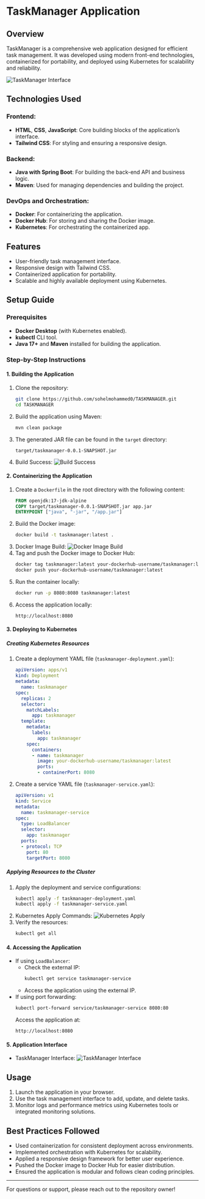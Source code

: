 # TaskManager Application

## Overview
TaskManager is a comprehensive web application designed for efficient task management. It was developed using modern front-end technologies, containerized for portability, and deployed using Kubernetes for scalability and reliability.

![TaskManager Interface](./images/localhost.png)

## Technologies Used

### Frontend:
- **HTML**, **CSS**, **JavaScript**: Core building blocks of the application’s interface.
- **Tailwind CSS**: For styling and ensuring a responsive design.

### Backend:
- **Java with Spring Boot**: For building the back-end API and business logic.
- **Maven**: Used for managing dependencies and building the project.

### DevOps and Orchestration:
- **Docker**: For containerizing the application.
- **Docker Hub**: For storing and sharing the Docker image.
- **Kubernetes**: For orchestrating the containerized app.

## Features
- User-friendly task management interface.
- Responsive design with Tailwind CSS.
- Containerized application for portability.
- Scalable and highly available deployment using Kubernetes.

## Setup Guide

### Prerequisites
- **Docker Desktop** (with Kubernetes enabled).
- **kubectl** CLI tool.
- **Java 17+** and **Maven** installed for building the application.

### Step-by-Step Instructions

#### 1. Building the Application
1. Clone the repository:
   ```bash
   git clone https://github.com/sohelmohammed0/TASKMANAGER.git
   cd TASKMANAGER
   ```
2. Build the application using Maven:
   ```bash
   mvn clean package
   ```
3. The generated JAR file can be found in the `target` directory:
   ```plaintext
   target/taskmanager-0.0.1-SNAPSHOT.jar
   ```
4. Build Success:
   ![Build Success](./images/build_success.png)

#### 2. Containerizing the Application
1. Create a `Dockerfile` in the root directory with the following content:
   ```dockerfile
   FROM openjdk:17-jdk-alpine
   COPY target/taskmanager-0.0.1-SNAPSHOT.jar app.jar
   ENTRYPOINT ["java", "-jar", "/app.jar"]
   ```
2. Build the Docker image:
   ```bash
   docker build -t taskmanager:latest .
   ```
3. Docker Image Build:
   ![Docker Image Build](./images/dockerimagebuild.png)
4. Tag and push the Docker image to Docker Hub:
   ```bash
   docker tag taskmanager:latest your-dockerhub-username/taskmanager:latest
   docker push your-dockerhub-username/taskmanager:latest
   ```
5. Run the container locally:
   ```bash
   docker run -p 8080:8080 taskmanager:latest
   ```
6. Access the application locally:
   ```
   http://localhost:8080
   ```

#### 3. Deploying to Kubernetes

##### Creating Kubernetes Resources
1. Create a deployment YAML file (`taskmanager-deployment.yaml`):
   ```yaml
   apiVersion: apps/v1
   kind: Deployment
   metadata:
     name: taskmanager
   spec:
     replicas: 2
     selector:
       matchLabels:
         app: taskmanager
     template:
       metadata:
         labels:
           app: taskmanager
       spec:
         containers:
         - name: taskmanager
           image: your-dockerhub-username/taskmanager:latest
           ports:
           - containerPort: 8080
   ```
2. Create a service YAML file (`taskmanager-service.yaml`):
   ```yaml
   apiVersion: v1
   kind: Service
   metadata:
     name: taskmanager-service
   spec:
     type: LoadBalancer
     selector:
       app: taskmanager
     ports:
     - protocol: TCP
       port: 80
       targetPort: 8080
   ```

##### Applying Resources to the Cluster
1. Apply the deployment and service configurations:
   ```bash
   kubectl apply -f taskmanager-deployment.yaml
   kubectl apply -f taskmanager-service.yaml
   ```
2. Kubernetes Apply Commands:
   ![Kubernetes Apply](./images/k8s.png)
3. Verify the resources:
   ```bash
   kubectl get all
   ```

#### 4. Accessing the Application
- If using `LoadBalancer`:
  - Check the external IP:
    ```bash
    kubectl get service taskmanager-service
    ```
  - Access the application using the external IP.
- If using port forwarding:
  ```bash
  kubectl port-forward service/taskmanager-service 8080:80
  ```
  Access the application at:
  ```
  http://localhost:8080
  ```

#### 5. Application Interface
- TaskManager Interface:
  ![TaskManager Interface](./images/localhost.png)

## Usage
1. Launch the application in your browser.
2. Use the task management interface to add, update, and delete tasks.
3. Monitor logs and performance metrics using Kubernetes tools or integrated monitoring solutions.

## Best Practices Followed
- Used containerization for consistent deployment across environments.
- Implemented orchestration with Kubernetes for scalability.
- Applied a responsive design framework for better user experience.
- Pushed the Docker image to Docker Hub for easier distribution.
- Ensured the application is modular and follows clean coding principles.

---

For questions or support, please reach out to the repository owner!

